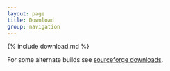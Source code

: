 ```yaml
---
layout: page
title: Download
group: navigation
---
```


{% include download.md %}

For some alternate builds see [sourceforge downloads](http://supercollider.sourceforge.net/downloads/).

